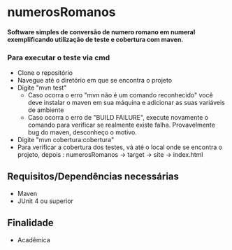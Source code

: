 # numerosRomanos

#### Software simples de conversão de numero romano em numeral exemplificando utilização de teste e cobertura com maven.

### Para executar o teste via cmd
- Clone o repositório
- Navegue até o diretório em que se encontra o projeto
- Digite "mvn test"
  - Caso ocorra o erro "mvn não é um comando reconhecido" você deve instalar o maven em sua máquina e adicionar as suas variáveis de ambiente
  - Caso ocorra o erro de "BUILD FAILURE", execute novamente o comando para verificar se realmente existe falha. Provavelmente bug do maven, desconheço o motivo.
- Digite "mvn cobertura:cobertura"
- Para verificar a cobertura dos testes, vá até o local onde se encontra o projeto, depois : numerosRomanos -> target -> site -> index.html

## Requisitos/Dependências necessárias
- Maven
- JUnit 4 ou superior

## Finalidade
- Acadêmica
